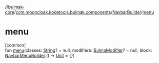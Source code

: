 //[bulmak-core](../../../index.md)/[com.mooncloak.kodetools.bulmak.components](../index.md)/[NavbarBuilder](index.md)/[menu](menu.md)

# menu

[common]\
fun [menu](menu.md)(classes: [String](https://kotlinlang.org/api/core/kotlin-stdlib/kotlin/-string/index.html)? = null, modifiers: [BulmaModifier](../../com.mooncloak.kodetools.bulmak.modifier/-bulma-modifier/index.md)? = null, block: [NavbarMenuBuilder](../-navbar-menu-builder/index.md).() -&gt; [Unit](https://kotlinlang.org/api/core/kotlin-stdlib/kotlin/-unit/index.html) = {})
